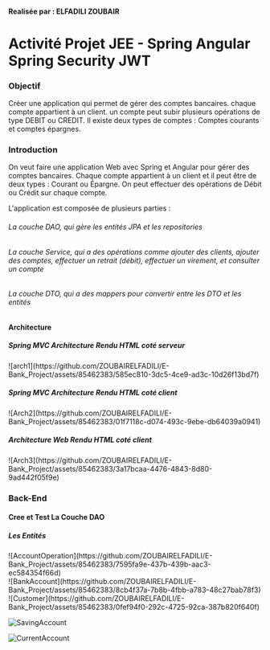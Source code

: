 <h4>Realisée par : ELFADILI ZOUBAIR</h4>
<h1>Activité Projet JEE - Spring Angular Spring Security JWT</h1>
<h3>Objectif</h3>
Créer une application qui permet de gérer des comptes bancaires. chaque compte appartient à un client. un compte peut subir plusieurs opérations de type DEBIT ou CREDIT. Il existe deux types de comptes : Comptes courants et comptes épargnes.
<h3>Introduction</h3>
On veut faire une application Web avec Spring et Angular pour gérer des comptes bancaires. 
Chaque compte appartient à un client et il peut être de deux types : Courant ou Épargne. On peut effectuer des opérations de Débit ou Crédit sur chaque compte.

L'application est composée de plusieurs parties :
        <h6>La couche DAO, qui gère les entités JPA et les repositories</h6>
        <h6>La couche Service, qui a des opérations comme ajouter des clients, ajouter des comptes, effectuer un retrait (débit), effectuer un virement, et consulter un compte</h6>
        <h6>La couche DTO, qui a des mappers pour convertir entre les DTO et les entités</h6>

<h4>Architecture</h4>
<h5>Spring MVC Architecture Rendu HTML coté serveur</h5>
![arch1](https://github.com/ZOUBAIRELFADILI/E-Bank_Project/assets/85462383/585ec810-3dc5-4ce9-ad3c-10d26f13bd7f)

<h5>Spring MVC Architecture Rendu HTML coté client</h5>
![Arch2](https://github.com/ZOUBAIRELFADILI/E-Bank_Project/assets/85462383/01f7118c-d074-493c-9ebe-db64039a0941)

<h5>Architecture Web Rendu HTML coté client</h5>
![Arch3](https://github.com/ZOUBAIRELFADILI/E-Bank_Project/assets/85462383/3a17bcaa-4476-4843-8d80-9ad442f05f9e)

<h3>Back-End</h3>
<h4>Cree et Test La Couche DAO</h4>
<h5>Les Entités</h5>
![AccountOperation](https://github.com/ZOUBAIRELFADILI/E-Bank_Project/assets/85462383/7595fa9e-437b-439b-aac3-ec584354f66d)
<br>
![BankAccount](https://github.com/ZOUBAIRELFADILI/E-Bank_Project/assets/85462383/8cb4f37a-7b8b-4fbb-a783-48c27bab78f3)
<br>
![Customer](https://github.com/ZOUBAIRELFADILI/E-Bank_Project/assets/85462383/0fef94f0-292c-4725-92ca-387b820f640f)
<br>

![SavingAccount](https://github.com/ZOUBAIRELFADILI/E-Bank_Project/assets/85462383/e510266d-42e9-4efd-ae1c-a98766da5668)
<br>

![CurrentAccount](https://github.com/ZOUBAIRELFADILI/E-Bank_Project/assets/85462383/7427c94a-b0c8-4929-b918-ee9feeff6a42)



 
 
